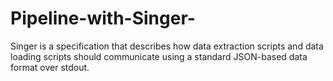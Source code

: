 # Pipeline-with-Singer-
Singer is a specification that describes how data extraction scripts and data loading scripts should communicate using a standard JSON-based data format over stdout.  
